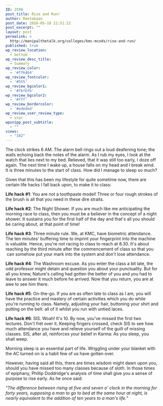 ```yaml
---
ID: 2590
post_title: Rise and Run!
author: Reetobaan
post_date: 2016-05-18 21:51:22
post_excerpt: ""
layout: post
permalink: >
  http://manipalthetalk.org/colleges/kmc-mcods/rise-and-run/
published: true
wp_review_location:
  - bottom
wp_review_desc_title:
  - Summary
wp_review_color:
  - '#ff6464'
wp_review_fontcolor:
  - '#555'
wp_review_bgcolor1:
  - '#fbfbfb'
wp_review_bgcolor2:
  - '#fff'
wp_review_bordercolor:
  - '#ededed'
wp_review_user_review_type:
  - star
wpsnipp_post_subtitle:
  - ""
views:
  - "162"
---
```

The clock strikes 6 AM. The alarm bell rings out a loud deafening tone; the walls echoing back the notes of the alarm. As I rub my eyes, I look at the watch that lies next to my bed. Relieved, that it was still too early, I doze off again. The next time I wake up, a house falls on my head and I break wind. It is three minutes to the start of class. How did I manage to sleep so much?

Given that this has been my lifestyle for quite sometime now, there are certain life hacks I fall back upon, to make it to class:

<strong>Life hack #1</strong>: You are not a toothpaste model! Three or four rough strokes of the brush is all that you need in these dire straits.

<strong>Life hack #2</strong>: The Night Shower. If you are much like me anticipating the morning race to class, then you must be a believer in the concept of a night shower. It sustains you for the first half of the day and that's all you should be caring about, at that point of time!

<strong>Life hack #3</strong>: Three minute rule. We, at KMC, have biometric attendance. The ten minutes' buffering time to imprint your fingerprint into the machine is valuable. Hence, you're not racing to class to reach at 8.30. It's about reaching by the third minute after the commencement of class so that you  can somehow put your mark into the system and don't lose attendance.

<strong>Life hack #4</strong>: The Washroom excuse. As you enter the class a bit late, the odd professor might detain and question you about your punctuality. But for all you knew, Nature's calling had gotten the better of you and you had to leave to answer it much before he arrived. Now that you return, you are at awe to see him there.

<strong>Life hack #5</strong>: On-the-go. If you are as often late to class as I am, you will have the practice and mastery of certain activities which you do while you're running to class. Namely, adjusting your hair, buttoning your shirt and putting on the belt: all of it whilst you run with untied laces.

<strong>Life hack #6</strong>: SIS. Woah! It's 10. By now, you've missed the first two lectures. Don't fret over it. Keeping fingers crossed, check SIS to see how much attendance you have and relieve yourself of the guilt of missing classes. SIS, after all, reinforces your belief in Karma: As you sleep, you shall weep.

Morning sleep is an essential part of life. Wriggling under your blanket with the AC turned on is a habit few of us have gotten over.

However, having said all this, there are times wisdom might dawn upon you, should you have missed too many classes because of sloth. In those times of epiphany, Phillip Doddridge's analysis of time shall give you a sense of purpose to rise early. As he once said:

<em>"The difference between rising at five and seven o' clock in the morning for forty years, supposing a man to go to bed at the same hour at night, is nearly equivalent to the addition of ten years to a man's life."</em>

&nbsp;